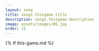 ```yaml
---
layout: song
title: songs.thisgame.title
description: songs.thisgame.description
image: assets/images/06.jpg
order: 12
---
```


{% tf this-game.md %}
